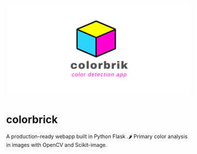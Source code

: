 <img src="static/colorbrick_Cover.png">

# colorbrick
A production-ready webapp built in Python Flask .🌶 Primary color analysis in images with OpenCV and Scikit-image.
